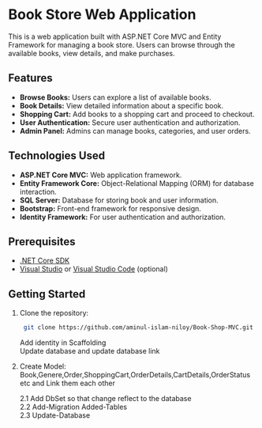 # Book Store Web Application

This is a web application built with ASP.NET Core MVC and Entity Framework for managing a book store. Users can browse through the available books, view details, and make purchases.

## Features

- **Browse Books:** Users can explore a list of available books.
- **Book Details:** View detailed information about a specific book.
- **Shopping Cart:** Add books to a shopping cart and proceed to checkout.
- **User Authentication:** Secure user authentication and authorization.
- **Admin Panel:** Admins can manage books, categories, and user orders.

## Technologies Used

- **ASP.NET Core MVC:** Web application framework.
- **Entity Framework Core:** Object-Relational Mapping (ORM) for database interaction.
- **SQL Server:** Database for storing book and user information.
- **Bootstrap:** Front-end framework for responsive design.
- **Identity Framework:** For user authentication and authorization.

## Prerequisites

- [.NET Core SDK](https://dotnet.microsoft.com/download)
- [Visual Studio](https://visualstudio.microsoft.com/) or [Visual Studio Code](https://code.visualstudio.com/) (optional)

## Getting Started

1. Clone the repository:

   ```bash
    git clone https://github.com/aminul-islam-niloy/Book-Shop-MVC.git
   ```

   Add identity in Scaffolding <br>
   Update database and update database link

2. Create Model: Book,Genere,Order,ShoppingCart,OrderDetails,CartDetails,OrderStatus etc and Link them each other

   2.1 Add DbSet so that change reflect to the database <br>
   2.2 Add-Migration Added-Tables<br>
   2.3 Update-Database

